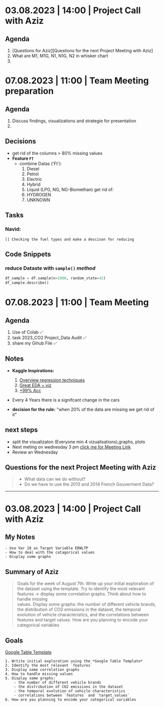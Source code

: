 # 03.08.2023 | 14:00 | Project Call with Aziz
## Agenda
1. [Questions for Aziz][Questions for the next Project Meeting with Aziz]
2. What are M1, M1G, N1, N1G, N2 in whisker chart
3. 

# 07.08.2023 | 11:00 | Team Meeting preparation
## Agenda
1. Discuss findings, visualizations and strategie for presentation
2.  

## Decisions
- get rid of the columns > 80% missing values
- **Feature `FT`**
    - combine Datas ('Ft'):
        1. Diesel 
        2. Petrol 
        3. Electric
        4. Hybrid
        5. Liquid (LPG, NG, NG-Biomethan)
    get rid of:
        6. HYDROGEN
        7. UNKNOWN

## Tasks
### Navid:
    [] Checking the fuel types and make a descison for reducing

## Code Snippets
### reduce Dataste with `sample()` ***method***
```python
df_sample = df.sample(n=1000, random_state=42)
df_sample.describe()
```


# 07.08.2023 | 11:00 | Team Meeting
## Agenda
1. Use of  Colab ✅
2. task 2023_CO2 Project_Data Audit ✅
3. share my Gihub File ✅

## Notes
- **Kaggle Inspirations:**
    1. [Overview regression techniques](https://www.kaggle.com/code/lykin22/co2-emission-regression-techniques)
    2. [Great EDA + viz](https://www.kaggle.com/code/drfrank/co2-emission-eda-visualization-machine-learnin#-3.Exploratory-Data-Analysis)
    3. [+99% Acc](https://www.kaggle.com/code/a7madmostafa/eda-modelling-for-co2-emission-99-acc)

- Every 4 Years there is a signifcant change in the cars 
- **decision for the rule:** "when 20% of the data are missing we get rid of it"

## next steps
- split the visualizaton (Everyone min 4 vizualisations),graphs, plots
- Next meting on wednesday 3 pm [click me for Meeting Link](https://calendar.google.com/calendar/event?action=TEMPLATE&tmeid=NW5pbzQ5aGc1YWdtY3Zxb2k1bDFidm1iZ2ogbGFuei5zdEBt&tmsrc=lanz.st%40gmail.com)
- Review an Wednesday

## Questions for the next Project Meeting with Aziz

>- What data can we do without?
>- Do we have to use the 2013 and 2014 French Gouverment Data?


---
# 03.08.2023 | 14:00 | Project Call with Aziz

## My Notes
    - Use Var 18 as Target Variable ERWLTP
    - How to deal with the catagorical values
    - Display some graphs 

## Summary of Aziz

> Goals for the week of August 7th: Write up your initial exploration of the dataset using the template. Try to identify the most relevant features -> display some correlation graphs. Think about how to handle missing     
 values. Display some graphs: the number of different vehicle brands, the distribution of CO2 emissions in the dataset, the temporal evolution of vehicle characteristics, and the correlations between features and target 
 values. How are you planning to encode your categorical variables

## Goals
[Google Table Template](https://docs.google.com/spreadsheets/d/19EffSCbW8gdt67DQ4ZDm2azBAgCSZk_XFSyCPIuHPws/edit?usp=sharing)

    1. Wrtite initial exploration using the *Google Table Template* 
    2. Identify the most relevant `features`
    3. Display some correlation graphs
    4. How to handle missing values
    5. Display some graphs:
        - the number of different vehicle brands
        - the distribution of CO2 emissions in the dataset
        - the temporal evolution of vehicle characteristics
        - correlations between `features` and `target_values`
    6. How are you planning to encode your categorical variables
